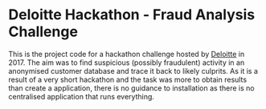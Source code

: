 # Deloitte Hackathon - Fraud Analysis Challenge

This is the project code for a hackathon challenge hosted by [Deloitte](https://www2.deloitte.com/ch/de.html) in 2017. The aim was to find suspicious (possibly fraudulent) activity in an anonymised customer database and trace it back to likely culprits. As it is a result of a very short hackathon and the task was more to obtain results than create a application, there is no guidance to installation as there is no centralised application that runs everything.
